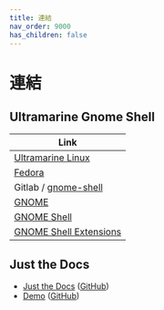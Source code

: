 ```yaml
---
title: 連結
nav_order: 9000
has_children: false
---
```



# 連結




## Ultramarine Gnome Shell

| Link |
| ---- |
| [Ultramarine Linux](https://ultramarine-linux.org/) |
| [Fedora](https://fedoraproject.org/) |
| Gitlab / [gnome-shell](https://gitlab.gnome.org/GNOME/gnome-shell) |
| [GNOME](https://www.gnome.org/) |
| [GNOME Shell](https://wiki.gnome.org/Projects/GnomeShell) |
| [GNOME Shell Extensions](https://extensions.gnome.org/) |




## Just the Docs

* [Just the Docs](https://pmarsceill.github.io/just-the-docs/) ([GitHub](https://github.com/pmarsceill/just-the-docs))
* [Demo](https://pmarsceill.github.io/jtd-remote/) ([GitHub](https://github.com/pmarsceill/jtd-remote))
